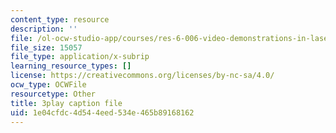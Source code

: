 ```yaml
---
content_type: resource
description: ''
file: /ol-ocw-studio-app/courses/res-6-006-video-demonstrations-in-lasers-and-optics-spring-2008/1e04cfdc4d544eed534e465b89168162_LixwAXsN8vg.srt
file_size: 15057
file_type: application/x-subrip
learning_resource_types: []
license: https://creativecommons.org/licenses/by-nc-sa/4.0/
ocw_type: OCWFile
resourcetype: Other
title: 3play caption file
uid: 1e04cfdc-4d54-4eed-534e-465b89168162
---
```

